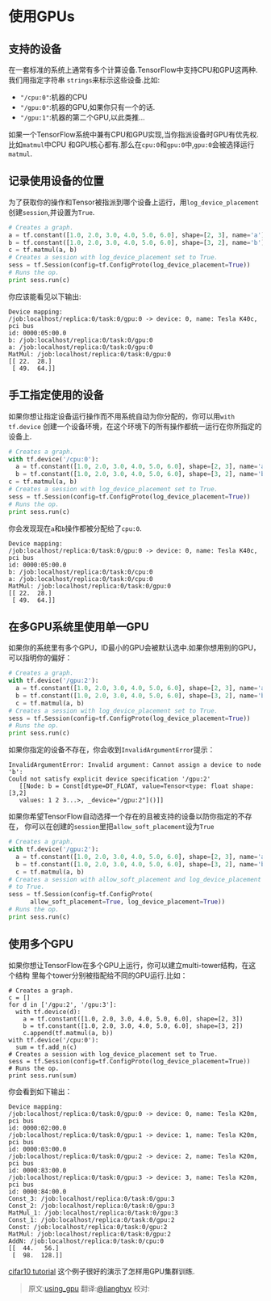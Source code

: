 # 使用GPUs <a class="md-anchor" id="AUTOGENERATED-using-gpus"></a>

## 支持的设备 <a class="md-anchor" id="AUTOGENERATED-supported-devices"></a>

在一套标准的系统上通常有多个计算设备.TensorFlow中支持CPU和GPU这两种.我们用指定字符串
`strings`来标示这些设备.比如:

*  `"/cpu:0"`:机器的CPU
*  `"/gpu:0"`:机器的GPU,如果你只有一个的话.
*  `"/gpu:1"`:机器的第二个GPU,以此类推...

如果一个TensorFlow系统中兼有CPU和GPU实现,当你指派设备时GPU有优先权.比如`matmul`中CPU
和GPU核心都有.那么在`cpu:0`和`gpu:0`中,`gpu:0`会被选择运行`matmul`.

## 记录使用设备的位置 <a class="md-anchor" id="AUTOGENERATED-logging-device-placement"></a>

为了获取你的操作和Tensor被指派到哪个设备上运行，用`log_device_placement`创建`session`,并设置为`True`.

```python
# Creates a graph.
a = tf.constant([1.0, 2.0, 3.0, 4.0, 5.0, 6.0], shape=[2, 3], name='a')
b = tf.constant([1.0, 2.0, 3.0, 4.0, 5.0, 6.0], shape=[3, 2], name='b')
c = tf.matmul(a, b)
# Creates a session with log_device_placement set to True.
sess = tf.Session(config=tf.ConfigProto(log_device_placement=True))
# Runs the op.
print sess.run(c)
```

你应该能看见以下输出:

```
Device mapping:
/job:localhost/replica:0/task:0/gpu:0 -> device: 0, name: Tesla K40c, pci bus
id: 0000:05:00.0
b: /job:localhost/replica:0/task:0/gpu:0
a: /job:localhost/replica:0/task:0/gpu:0
MatMul: /job:localhost/replica:0/task:0/gpu:0
[[ 22.  28.]
 [ 49.  64.]]

```

## 手工指定使用的设备 <a class="md-anchor" id="AUTOGENERATED-manual-device-placement"></a>

如果你想让指定设备运行操作而不用系统自动为你分配的，你可以用`with tf.device`
创建一个设备环境，在这个环境下的所有操作都统一运行在你所指定的设备上.

```python
# Creates a graph.
with tf.device('/cpu:0'):
  a = tf.constant([1.0, 2.0, 3.0, 4.0, 5.0, 6.0], shape=[2, 3], name='a')
  b = tf.constant([1.0, 2.0, 3.0, 4.0, 5.0, 6.0], shape=[3, 2], name='b')
c = tf.matmul(a, b)
# Creates a session with log_device_placement set to True.
sess = tf.Session(config=tf.ConfigProto(log_device_placement=True))
# Runs the op.
print sess.run(c)
```

你会发现现在`a`和`b`操作都被分配给了`cpu:0`.

```
Device mapping:
/job:localhost/replica:0/task:0/gpu:0 -> device: 0, name: Tesla K40c, pci bus
id: 0000:05:00.0
b: /job:localhost/replica:0/task:0/cpu:0
a: /job:localhost/replica:0/task:0/cpu:0
MatMul: /job:localhost/replica:0/task:0/gpu:0
[[ 22.  28.]
 [ 49.  64.]]
```

## 在多GPU系统里使用单一GPU<a class="md-anchor" id="AUTOGENERATED-using-a-single-gpu-on-a-multi-gpu-system"></a>

如果你的系统里有多个GPU，ID最小的GPU会被默认选中.如果你想用别的GPU，
可以指明你的偏好：

```python
# Creates a graph.
with tf.device('/gpu:2'):
  a = tf.constant([1.0, 2.0, 3.0, 4.0, 5.0, 6.0], shape=[2, 3], name='a')
  b = tf.constant([1.0, 2.0, 3.0, 4.0, 5.0, 6.0], shape=[3, 2], name='b')
  c = tf.matmul(a, b)
# Creates a session with log_device_placement set to True.
sess = tf.Session(config=tf.ConfigProto(log_device_placement=True))
# Runs the op.
print sess.run(c)
```

如果你指定的设备不存在，你会收到`InvalidArgumentError`提示：

```
InvalidArgumentError: Invalid argument: Cannot assign a device to node 'b':
Could not satisfy explicit device specification '/gpu:2'
   [[Node: b = Const[dtype=DT_FLOAT, value=Tensor<type: float shape: [3,2]
   values: 1 2 3...>, _device="/gpu:2"]()]]
```

如果你希望TensorFlow自动选择一个存在的且被支持的设备以防你指定的不存在，
你可以在创建的`session`里把`allow_soft_placement`设为`True`

```python
# Creates a graph.
with tf.device('/gpu:2'):
  a = tf.constant([1.0, 2.0, 3.0, 4.0, 5.0, 6.0], shape=[2, 3], name='a')
  b = tf.constant([1.0, 2.0, 3.0, 4.0, 5.0, 6.0], shape=[3, 2], name='b')
  c = tf.matmul(a, b)
# Creates a session with allow_soft_placement and log_device_placement set
# to True.
sess = tf.Session(config=tf.ConfigProto(
      allow_soft_placement=True, log_device_placement=True))
# Runs the op.
print sess.run(c)
```

## 使用多个GPU <a class="md-anchor" id="AUTOGENERATED-using-multiple-gpus"></a>

如果你想让TensorFlow在多个GPU上运行，你可以建立multi-tower结构，在这个结构
里每个tower分别被指配给不同的GPU运行.比如：

```
# Creates a graph.
c = []
for d in ['/gpu:2', '/gpu:3']:
  with tf.device(d):
    a = tf.constant([1.0, 2.0, 3.0, 4.0, 5.0, 6.0], shape=[2, 3])
    b = tf.constant([1.0, 2.0, 3.0, 4.0, 5.0, 6.0], shape=[3, 2])
    c.append(tf.matmul(a, b))
with tf.device('/cpu:0'):
  sum = tf.add_n(c)
# Creates a session with log_device_placement set to True.
sess = tf.Session(config=tf.ConfigProto(log_device_placement=True))
# Runs the op.
print sess.run(sum)
```

你会看到如下输出：

```
Device mapping:
/job:localhost/replica:0/task:0/gpu:0 -> device: 0, name: Tesla K20m, pci bus
id: 0000:02:00.0
/job:localhost/replica:0/task:0/gpu:1 -> device: 1, name: Tesla K20m, pci bus
id: 0000:03:00.0
/job:localhost/replica:0/task:0/gpu:2 -> device: 2, name: Tesla K20m, pci bus
id: 0000:83:00.0
/job:localhost/replica:0/task:0/gpu:3 -> device: 3, name: Tesla K20m, pci bus
id: 0000:84:00.0
Const_3: /job:localhost/replica:0/task:0/gpu:3
Const_2: /job:localhost/replica:0/task:0/gpu:3
MatMul_1: /job:localhost/replica:0/task:0/gpu:3
Const_1: /job:localhost/replica:0/task:0/gpu:2
Const: /job:localhost/replica:0/task:0/gpu:2
MatMul: /job:localhost/replica:0/task:0/gpu:2
AddN: /job:localhost/replica:0/task:0/cpu:0
[[  44.   56.]
 [  98.  128.]]
```

[cifar10 tutorial](../../tutorials/deep_cnn/index.md) 这个例子很好的演示了怎样用GPU集群训练.

> 原文:[using_gpu](http://tensorflow.org/how_tos/using_gpu.md)
翻译:[@lianghyv](https://github.com/lianghyv) 校对:[](https://github.com/)
